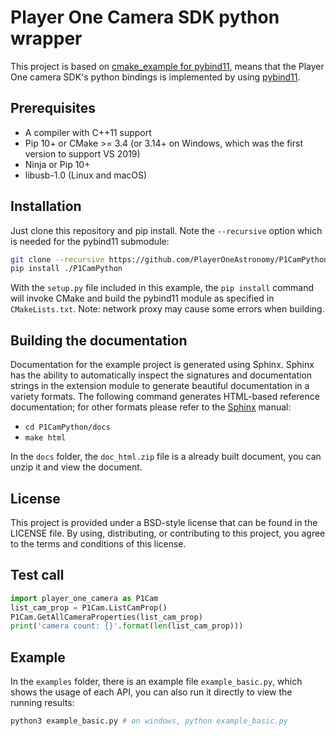 # Player One Camera SDK python wrapper
This project is based on [cmake_example for pybind11](https://github.com/pybind/cmake_example), means that the Player One camera SDK's python bindings is implemented by using [pybind11](https://github.com/pybind/pybind11).


## Prerequisites

* A compiler with C++11 support
* Pip 10+ or CMake >= 3.4 (or 3.14+ on Windows, which was the first version to support VS 2019)
* Ninja or Pip 10+
* libusb-1.0 (Linux and macOS)


## Installation

Just clone this repository and pip install. Note the `--recursive` option which is
needed for the pybind11 submodule:

```bash
git clone --recursive https://github.com/PlayerOneAstronomy/P1CamPython
pip install ./P1CamPython
```

With the `setup.py` file included in this example, the `pip install` command will
invoke CMake and build the pybind11 module as specified in `CMakeLists.txt`.
Note: network proxy may cause some errors when building.



## Building the documentation

Documentation for the example project is generated using Sphinx. Sphinx has the
ability to automatically inspect the signatures and documentation strings in
the extension module to generate beautiful documentation in a variety formats.
The following command generates HTML-based reference documentation; for other
formats please refer to the [Sphinx](https://www.sphinx-doc.org/en/master/usage/installation.html#installation-from-pypi) manual:

 - `cd P1CamPython/docs`
 - `make html`
 
 In the `docs` folder, the `doc_html.zip` file is a already built document, you can unzip it and view the document.


## License

This project is provided under a BSD-style license that can be found in the LICENSE
file. By using, distributing, or contributing to this project, you agree to the
terms and conditions of this license.


## Test call

```python
import player_one_camera as P1Cam
list_cam_prop = P1Cam.ListCamProp()
P1Cam.GetAllCameraProperties(list_cam_prop)
print('camera count: {}'.format(len(list_cam_prop)))
```


## Example

In the `examples` folder, there is an example file `example_basic.py`, which shows the usage of each API, you can also run it directly to view the running results:
```bash
python3 example_basic.py # on windows, python example_basic.py
```